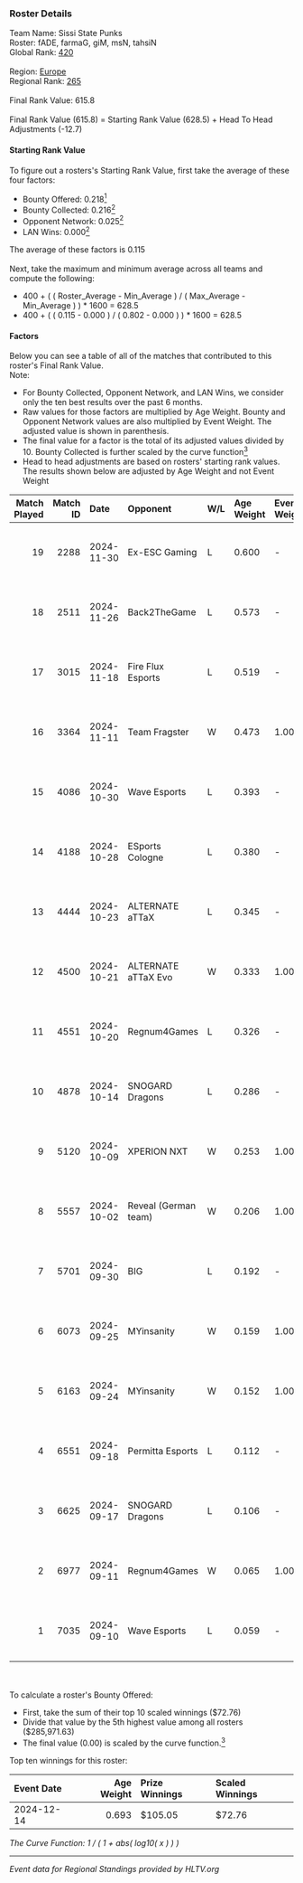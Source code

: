 ### Roster Details<br />
Team Name: Sissi State Punks<br />
Roster: fADE, farmaG, giM, msN, tahsiN<br />
Global Rank: [420](../../standings_global_2025_02_28.md)<br />
<br />
Region: [Europe]( ../../standings_europe_2025_02_28.md)<br />
Regional Rank: [265]( ../../standings_europe_2025_02_28.md)<br />
<br />
Final Rank Value:  615.8<br />
<br />
Final Rank Value (615.8) = Starting Rank Value (628.5) + Head To Head Adjustments (-12.7)<br />

#### Starting Rank Value<br />
To figure out a rosters's Starting Rank Value, first take the average of these four factors:<br />
- Bounty Offered: 0.218[<sup>1</sup>](#table2)
- Bounty Collected: 0.216[<sup>2</sup>](#table1)
- Opponent Network: 0.025[<sup>2</sup>](#table1)
- LAN Wins: 0.000[<sup>2</sup>](#table1)

The average of these factors is 0.115<br />
<br />
Next, take the maximum and minimum average across all teams and compute the following:<br />
- 400 + ( ( Roster_Average - Min_Average ) / ( Max_Average - Min_Average ) ) * 1600 = 628.5
- 400 + ( ( 0.115 - 0.000 ) / ( 0.802 - 0.000 ) ) * 1600 = 628.5


#### Factors<br />
Below you can see a table of all of the matches that contributed to this roster's Final Rank Value.<br />
Note:<br />

- For Bounty Collected, Opponent Network, and LAN Wins, we consider only the ten best results over the past 6 months.
- Raw values for those factors are multiplied by Age Weight. Bounty and Opponent Network values are also multiplied by Event Weight. The adjusted value is shown in parenthesis.
- The final value for a factor is the total of its adjusted values divided by 10. Bounty Collected is further scaled by the curve function[<sup>3</sup>](#curveFunction)
- Head to head adjustments are based on rosters' starting rank values. The results shown below are adjusted by Age Weight and not Event Weight
<span id="table1"></span><br />


| Match Played | Match ID | Date       | Opponent             | W/L | Age Weight | Event Weight | Bounty Collected | Opponent Network | LAN Wins  | H2H Adj. | Roster                           |
| -: | -: | :- | :- | :- | :- | :- | :- | :- | :- | -: | :- |
|           19 |     2288 | 2024-11-30 | Ex-ESC Gaming        | L   | 0.600      | -            | -                | -                | -         |    -7.10 | fADE, farmaG, giM, msN, tahsiN   |
|           18 |     2511 | 2024-11-26 | Back2TheGame         | L   | 0.573      | -            | -                | -                | -         |    -5.51 | fADE, farmaG, giM, msN, tahsiN   |
|           17 |     3015 | 2024-11-18 | Fire Flux Esports    | L   | 0.519      | -            | -                | -                | -         |    -0.58 | fADE, farmaG, giM, msN, tahsiN   |
|           16 |     3364 | 2024-11-11 | Team Fragster        | W   | 0.473      | 1.000        | 0.000 (0.000)    | 0.109 (0.051)    | 0 (0.000) |     7.78 | fADE, farmaG, giM, msN, tahsiN   |
|           15 |     4086 | 2024-10-30 | Wave Esports         | L   | 0.393      | -            | -                | -                | -         |    -5.37 | fADE, farmaG, giM, tahsiN, Yoshi |
|           14 |     4188 | 2024-10-28 | ESports Cologne      | L   | 0.380      | -            | -                | -                | -         |    -8.40 | fADE, farmaG, giM, tahsiN, Yoshi |
|           13 |     4444 | 2024-10-23 | ALTERNATE aTTaX      | L   | 0.345      | -            | -                | -                | -         |    -0.89 | fADE, farmaG, giM, tahsiN, Yoshi |
|           12 |     4500 | 2024-10-21 | ALTERNATE aTTaX Evo  | W   | 0.333      | 1.000        | 0.001 (0.000)    | 0.200 (0.067)    | 0 (0.000) |     5.37 | farmaG, giM, N0R1, tahsiN, Yoshi |
|           11 |     4551 | 2024-10-20 | Regnum4Games         | L   | 0.326      | -            | -                | -                | -         |    -4.90 | farmaG, giM, N0R1, tahsiN, Yoshi |
|           10 |     4878 | 2024-10-14 | SNOGARD Dragons      | L   | 0.286      | -            | -                | -                | -         |    -4.84 | fADE, farmaG, giM, tahsiN, Yoshi |
|            9 |     5120 | 2024-10-09 | XPERION NXT          | W   | 0.253      | 1.000        | 0.002 (0.001)    | 0.186 (0.047)    | 0 (0.000) |     4.50 | fADE, farmaG, giM, tahsiN, Yoshi |
|            8 |     5557 | 2024-10-02 | Reveal (German team) | W   | 0.206      | 1.000        | 0.001 (0.000)    | 0.209 (0.043)    | 0 (0.000) |     3.67 | fADE, farmaG, giM, N0R1, Yoshi   |
|            7 |     5701 | 2024-09-30 | BIG                  | L   | 0.192      | -            | -                | -                | -         |    -0.04 | fADE, farmaG, giM, tahsiN, Yoshi |
|            6 |     6073 | 2024-09-25 | MYinsanity           | W   | 0.159      | 1.000        | 0.003 (0.000)    | 0.094 (0.015)    | 0 (0.000) |     2.87 | fADE, farmaG, giM, tahsiN, Yoshi |
|            5 |     6163 | 2024-09-24 | MYinsanity           | W   | 0.152      | 1.000        | 0.003 (0.000)    | 0.094 (0.014)    | 0 (0.000) |     2.79 | farmaG, giM, N0R1, tahsiN, Yoshi |
|            4 |     6551 | 2024-09-18 | Permitta Esports     | L   | 0.112      | -            | -                | -                | -         |    -0.65 | fADE, farmaG, giM, tahsiN, Yoshi |
|            3 |     6625 | 2024-09-17 | SNOGARD Dragons      | L   | 0.106      | -            | -                | -                | -         |    -1.74 | farmaG, giM, N0R1, tahsiN, Yoshi |
|            2 |     6977 | 2024-09-11 | Regnum4Games         | W   | 0.065      | 1.000        | 0.003 (0.000)    | 0.125 (0.008)    | 0 (0.000) |     1.13 | fADE, farmaG, giM, tahsiN, Yoshi |
|            1 |     7035 | 2024-09-10 | Wave Esports         | L   | 0.059      | -            | -                | -                | -         |    -0.84 | farmaG, giM, N0R1, tahsiN, Yoshi |

<br />
<span id="table2"></span><br />
To calculate a roster's Bounty Offered:<br />

- First, take the sum of their top 10 scaled winnings ($72.76)
- Divide that value by the 5th highest value among all rosters ($285,971.63)
- The final value (0.00) is scaled by the curve function.[<sup>3</sup>](#curveFunction)

Top ten winnings for this roster:<br />

| Event Date | Age Weight | Prize Winnings | Scaled Winnings |
| :- | -: | :- | :- |
| 2024-12-14 |      0.693 | $105.05        | $72.76          |


<span id="curveFunction"></span>_The Curve Function: 1 / ( 1 + abs( log10( x ) ) )_<br />

---
_Event data for Regional Standings provided by HLTV.org_<br />
